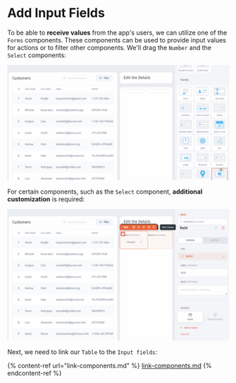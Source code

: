 # Add Input Fields

To be able to **receive values** from the app's users, we can utilize one of the `Forms` components. These components can be used to provide input values for actions or to filter other components. We'll drag the `Number` and the `Select` components:

![](../../.gitbook/assets/Quickstart-components5.gif)

For certain components, such as the `Select` component, **additional customization** is required:

![](../../.gitbook/assets/Quickstart-components6.gif)

Next, we need to link our `Table` to the `Input fields`:&#x20;

{% content-ref url="link-components.md" %}
[link-components.md](link-components.md)
{% endcontent-ref %}

